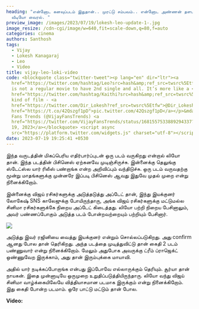 ```yaml
---
heading: "என்னோட கனவுப்படம் இதுதான்.. முரட்டு சம்பவம்.. என்னோட அண்ணன் தளபதி..
  வீடியோ வைரல். "
preview_image: /images/2023/07/19/lokesh-leo-update-1-.jpg
image_resize: /cdn-cgi/image/w=640,fit=scale-down,q=80,f=auto
categories: cinema
authors: Santhosh
tags:
  - Vijay
  - Lokesh Kanagaraj
  - Leo
  - Video
title: vijay-leo-loki-video
code: <blockquote class="twitter-tweet"><p lang="en" dir="ltr"><a
  href="https://twitter.com/hashtag/Leo?src=hash&amp;ref_src=twsrc%5Etfw">#Leo</a>
  is not a regular movie to have 2nd single and all. It’s more like a <a
  href="https://twitter.com/hashtag/Kaithi?src=hash&amp;ref_src=twsrc%5Etfw">#Kaithi</a>
  kind of film - <a
  href="https://twitter.com/Dir_Lokesh?ref_src=twsrc%5Etfw">@Dir_Lokesh</a> <a
  href="https://t.co/42Qszgf1pD">pic.twitter.com/42Qszgf1pD</a></p>&mdash; Vijay
  Fans Trends (@VijayFansTrends) <a
  href="https://twitter.com/VijayFansTrends/status/1681557533889294337?ref_src=twsrc%5Etfw">July
  19, 2023</a></blockquote> <script async
  src="https://platform.twitter.com/widgets.js" charset="utf-8"></script>
date: 2023-07-19 19:25:41 +0530
---
```

இந்த வருடத்தின் மிகப்பெரிய எதிர்பார்ப்புடன் ஒரு படம் வருகிறது என்றால் லியோ தான். இந்த படத்தின் பிசினெஸ் ஏற்கனவே முடிஞ்சிருச்சு. இன்னைக்கு தெலுங்கு ஸ்டேட்ஸ்ல யார் ரிலீஸ் பண்றாங்க என்ற அறிவிப்பும் வந்திடுச்சு. ஒரு படம் வருவதற்கு மூன்று மாதங்களுக்கு முன்னரே இப்படி பிசினெஸ் ஆவது இதுவே முதல் முறை என்று நினைக்கிறோம்.

இன்னைக்கு விஜய் ரசிகர்களுக்கு அடுத்தடுத்து அப்டேட் தான், இந்து இயக்குனர் லோகேஷ் SNS காலேஜுக்கு போயிருந்தாரு, அங்க விஜய் ரசிகர்களுக்கு மட்டுமல்ல சினிமா ரசிகர்களுக்கே நிறைய அப்டேட் கிடைத்தது. லியோ பற்றி நிறைய பேசினாலும், அவர் பண்ணப்போகும் அடுத்த படம் போன்றவற்றையும் பற்றியும் பேசினார்.

![](/images/2023/07/19/lokesh-leo-update-2-.jpg)

அடுத்து இவர் ரஜினியை வைத்து இயக்குனர் என்றும் சொல்லப்படுகிறது. அது confirm ஆனது போல தான் தெரிகிறது. அந்த படத்தை முடித்துவிட்டு தான் கைதி 2 படம் பண்ணுவார் என்று நினைக்கிறோம். மேலும் அதுபோக அவருக்கு ட்ரீம் ப்ராஜெக்ட் ஒண்ணுவேற இருக்காம், அது தான் இரும்புக்கை மாயாவி.

அதில் யார் நடிக்கப்போறாங்க என்பது இப்போவே எல்லாருக்கும் தெரியும். சூர்யா தான் நாயகன். இதை முன்னாடியே ஒருமுறை உறுதிப்படுத்தியிருந்தாரு. லியோ வந்து விஜய் சினிமா வாழ்க்கையிலேயே வித்தியாசமான படமாக இருக்கும் என்று நினைக்கிறோம். இது கைதி போன்ற படமாம். ஒரே பாட்டு மட்டும் தான் போல. 

**V﻿ideo:**